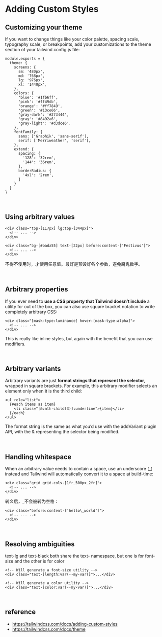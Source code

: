 # Adding Custom Styles

## Customizing your theme
If you want to change things like your color palette, spacing scale, typography scale, or breakpoints, 
add your customizations to the theme section of your tailwind.config.js file:
```
module.exports = {
  theme: {
    screens: {
      sm: '480px',
      md: '768px',
      lg: '976px',
      xl: '1440px',
    },
    colors: {
      'blue': '#1fb6ff',
      'pink': '#ff49db',
      'orange': '#ff7849',
      'green': '#13ce66',
      'gray-dark': '#273444',
      'gray': '#8492a6',
      'gray-light': '#d3dce6',
    },
    fontFamily: {
      sans: ['Graphik', 'sans-serif'],
      serif: ['Merriweather', 'serif'],
    },
    extend: {
      spacing: {
        '128': '32rem',
        '144': '36rem',
      },
      borderRadius: {
        '4xl': '2rem',
      }
    }
  }
}
```

<br>

## Using arbitrary values
```
<div class="top-[117px] lg:top-[344px]">
  <!-- ... -->
</div>

<div class="bg-[#bada55] text-[22px] before:content-['Festivus']">
  <!-- ... -->
</div>
```
不得不使用时，才使用任意值。最好是预设好各个参数，避免魔鬼数字。

<br>

## Arbitrary properties
If you ever need to <strong>use a CSS property that Tailwind doesn’t include</strong> a utility for out of the box, 
you can also use square bracket notation to write completely arbitrary CSS:
```
<div class="[mask-type:luminance] hover:[mask-type:alpha]">
  <!-- ... -->
</div>
```
This is really like inline styles, but again with the benefit that you can use modifiers.

<br>

## Arbitrary variants
Arbitrary variants are just <strong>format strings that represent the selector</strong>, wrapped in square brackets. 
For example, this arbitrary modifier selects an element only when it is the third child:
```
<ul role="list">
  {#each items as item}
    <li class="[&:nth-child(3)]:underline">{item}</li>
  {/each}
</ul>
```
The format string is the same as what you’d use with the addVariant plugin API, 
with the & representing the selector being modified.

<br>

## Handling whitespace
When an arbitrary value needs to contain a space, use an underscore (_) instead and Tailwind will automatically convert it to a space at build-time:
```
<div class="grid grid-cols-[1fr_500px_2fr]">
  <!-- ... -->
</div>
```
转义后，_不会被转为空格：
```
<div class="before:content-['hello\_world']">
  <!-- ... -->
</div>
```

<br>

## Resolving ambiguities
text-lg and text-black both share the text- namespace, but one is for font-size and the other is for color
```
<!-- Will generate a font-size utility -->
<div class="text-[length:var(--my-var)]">...</div>

<!-- Will generate a color utility -->
<div class="text-[color:var(--my-var)]">...</div>
```

<br>

## reference
- https://tailwindcss.com/docs/adding-custom-styles
- https://tailwindcss.com/docs/theme